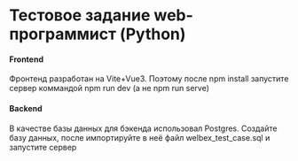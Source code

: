 # Тестовое задание web-программист (Python)

#### Frontend

Фронтенд разработан на Vite+Vue3. Поэтому после npm install запустите сервер коммандой npm run dev (а не npm run serve)

#### Backend

В качестве базы данных для бэкенда использовал Postgres. Создайте базу данных, после импортируйте в неё файл welbex_test_case.sql и запустите сервер
